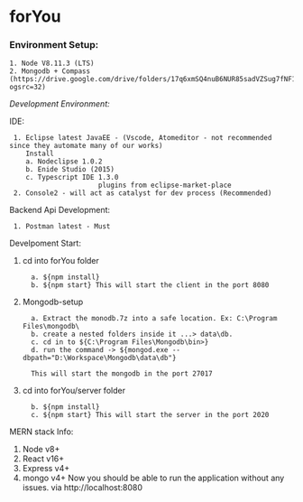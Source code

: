 # forYou


### Environment Setup:

    1. Node V8.11.3 (LTS)
    2. Mongodb + Compass (https://drive.google.com/drive/folders/17q6xmSQ4nuB6NUR85sadVZSug7fNF1d-?ogsrc=32)
       
*Development Environment:*

   IDE:
   
     1. Eclipse latest JavaEE - (Vscode, Atomeditor - not recommended since they automate many of our works)
        Install 
        a. Nodeclipse 1.0.2 
        b. Enide Studio (2015)
        c. Typescript IDE 1.3.0 
                          plugins from eclipse-market-place
     2. Console2 - will act as catalyst for dev process (Recommended)
        
   Backend Api Development:
   
     1. Postman latest - Must
     


Develpoment Start:
1. cd into forYou folder

         a. ${npm install}
         b. ${npm start} This will start the client in the port 8080

2. Mongodb-setup

         a. Extract the monodb.7z into a safe location. Ex: C:\Program Files\mongodb\
         b. create a nested folders inside it ...> data\db.
         c. cd in to ${C:\Program Files\Mongodb\bin>}
         d. run the command -> ${mongod.exe --dbpath="D:\Workspace\Mongodb\data\db"}
         
         This will start the mongodb in the port 27017

3. cd into forYou/server folder         

         b. ${npm install}
         c. ${npm start} This will start the server in the port 2020
         
          
MERN stack Info:
1. Node v8+
2. React v16+
3. Express v4+
4. mongo v4+ 
Now you should be able to run the application without any issues. via http://localhost:8080
